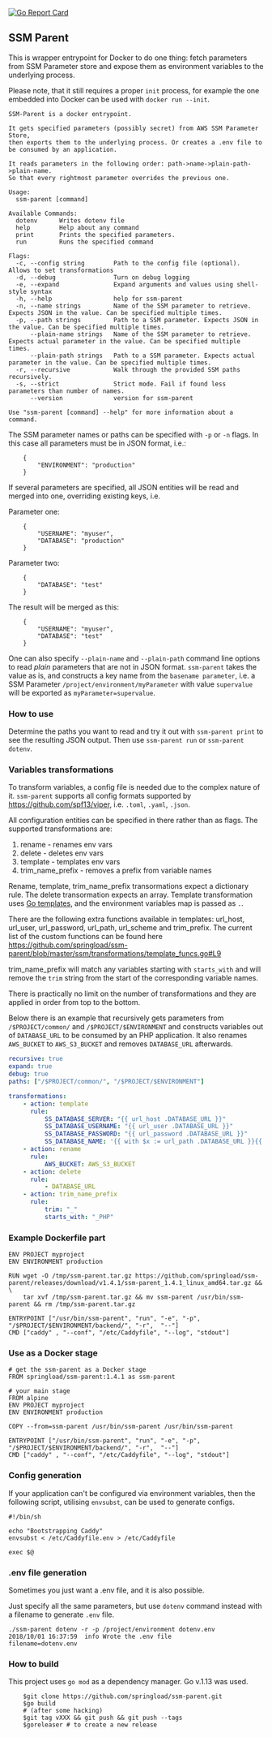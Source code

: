 [![Go Report Card](https://goreportcard.com/badge/github.com/springload/ssm-parent)](https://goreportcard.com/report/github.com/springload/ssm-parent)

## SSM Parent

This is wrapper entrypoint for Docker to do one thing: fetch parameters from SSM Parameter store and expose them as environment variables to the underlying process.

Please note, that it still requires a proper `init` process, for example the one embedded into Docker can be used with `docker run --init`.

```
SSM-Parent is a docker entrypoint.

It gets specified parameters (possibly secret) from AWS SSM Parameter Store,
then exports them to the underlying process. Or creates a .env file to be consumed by an application.

It reads parameters in the following order: path->name->plain-path->plain-name.
So that every rightmost parameter overrides the previous one.

Usage:
  ssm-parent [command]

Available Commands:
  dotenv      Writes dotenv file
  help        Help about any command
  print       Prints the specified parameters.
  run         Runs the specified command

Flags:
  -c, --config string        Path to the config file (optional). Allows to set transformations
  -d, --debug                Turn on debug logging
  -e, --expand               Expand arguments and values using shell-style syntax
  -h, --help                 help for ssm-parent
  -n, --name strings         Name of the SSM parameter to retrieve. Expects JSON in the value. Can be specified multiple times.
  -p, --path strings         Path to a SSM parameter. Expects JSON in the value. Can be specified multiple times.
      --plain-name strings   Name of the SSM parameter to retrieve. Expects actual parameter in the value. Can be specified multiple times.
      --plain-path strings   Path to a SSM parameter. Expects actual parameter in the value. Can be specified multiple times.
  -r, --recursive            Walk through the provided SSM paths recursively.
  -s, --strict               Strict mode. Fail if found less parameters than number of names.
      --version              version for ssm-parent

Use "ssm-parent [command] --help" for more information about a command.
```

The SSM parameter names or paths can be specified with `-p` or `-n` flags. In this case all parameters must be in JSON format, i.e.:

```
    {
        "ENVIRONMENT": "production"
    }
```

If several parameters are specified, all JSON entities will be read and merged into one, overriding existing keys, i.e.

Parameter one:

```
    {
        "USERNAME": "myuser",
        "DATABASE": "production"
    }
```

Parameter two:

```
    {
        "DATABASE": "test"
    }
```

The result will be merged as this:

```
    {
        "USERNAME": "myuser",
        "DATABASE": "test"
    }
```

One can also specify `--plain-name` and `--plain-path` command line options to read _plain_ parameters that are not in JSON format.
`ssm-parent` takes the value as is, and constructs a key name from the `basename parameter`,
i.e. a SSM Parameter `/project/environment/myParameter` with value `supervalue` will be exported as `myParameter=supervalue`.

### How to use

Determine the paths you want to read and try it out with `ssm-parent print` to see the resulting JSON output.
Then use `ssm-parent run` or `ssm-parent dotenv`.

### Variables transformations

To transform variables, a config file is needed due to the complex nature of it. `ssm-parent` supports all config formats supported by https://github.com/spf13/viper, i.e. `.toml`, `.yaml`, `.json`.

All configuration entities can be specified in there rather than as flags.
The supported transformations are:

1. rename - renames env vars
2. delete - deletes env vars
3. template - templates env vars
4. trim_name_prefix - removes a prefix from variable names

Rename, template, trim_name_prefix transormations expect a dictionary rule. The delete transormation expects an array.
Template transformation uses [Go templates](https://golang.org/pkg/text/template/), and the environment variables map is passed as `.`.

There are the following extra functions available in templates: url_host, url_user, url_password, url_path, url_scheme and trim_prefix. The current list of the custom functions can be found here https://github.com/springload/ssm-parent/blob/master/ssm/transformations/template_funcs.go#L9

trim_name_prefix will match any variables starting with `starts_with` and will remove the `trim` string from the start of the corresponding variable names.

There is practically no limit on the number of transformations and they are applied in order from top to the bottom.

Below there is an example that recursively gets parameters from `/$PROJECT/common/` and `/$PROJECT/$ENVIRONMENT` and constructs variables out of
`DATABASE_URL` to be consumed by an PHP application. It also renames `AWS_BUCKET` to `AWS_S3_BUCKET` and removes `DATABASE_URL` afterwards.

```yaml
recursive: true
expand: true
debug: true
paths: ["/$PROJECT/common/", "/$PROJECT/$ENVIRONMENT"]

transformations:
    - action: template
      rule:
          SS_DATABASE_SERVER: "{{ url_host .DATABASE_URL }}"
          SS_DATABASE_USERNAME: "{{ url_user .DATABASE_URL }}"
          SS_DATABASE_PASSWORD: "{{ url_password .DATABASE_URL }}"
          SS_DATABASE_NAME: '{{ with $x := url_path .DATABASE_URL }}{{ trim_prefix $x "/" }}{{end}}'
    - action: rename
      rule:
          AWS_BUCKET: AWS_S3_BUCKET
    - action: delete
      rule:
          - DATABASE_URL
    - action: trim_name_prefix
      rule:
          trim: "_"
          starts_with: "_PHP"
```

### Example Dockerfile part

```
ENV PROJECT myproject
ENV ENVIRONMENT production

RUN wget -O /tmp/ssm-parent.tar.gz https://github.com/springload/ssm-parent/releases/download/v1.4.1/ssm-parent_1.4.1_linux_amd64.tar.gz && \
    tar xvf /tmp/ssm-parent.tar.gz && mv ssm-parent /usr/bin/ssm-parent && rm /tmp/ssm-parent.tar.gz

ENTRYPOINT ["/usr/bin/ssm-parent", "run", "-e", "-p", "/$PROJECT/$ENVIRONMENT/backend/", "-r",  "--"]
CMD ["caddy" , "--conf", "/etc/Caddyfile", "--log", "stdout"]
```

### Use as a Docker stage

```
# get the ssm-parent as a Docker stage
FROM springload/ssm-parent:1.4.1 as ssm-parent

# your main stage
FROM alpine
ENV PROJECT myproject
ENV ENVIRONMENT production

COPY --from=ssm-parent /usr/bin/ssm-parent /usr/bin/ssm-parent

ENTRYPOINT ["/usr/bin/ssm-parent", "run", "-e", "-p", "/$PROJECT/$ENVIRONMENT/backend/", "-r",  "--"]
CMD ["caddy" , "--conf", "/etc/Caddyfile", "--log", "stdout"]
```

### Config generation

If your application can't be configured via environment variables, then the following script, utilising `envsubst`, can be used to generate configs.

```
#!/bin/sh

echo "Bootstrapping Caddy"
envsubst < /etc/Caddyfile.env > /etc/Caddyfile

exec $@
```

### .env file generation

Sometimes you just want a .env file, and it is also possible.

Just specify all the same parameters, but use `dotenv` command instead with a filename to generate `.env` file.

```
./ssm-parent dotenv -r -p /project/environment dotenv.env
2018/10/01 16:37:59  info Wrote the .env file       filename=dotenv.env
```

### How to build

This project uses `go mod` as a dependency manager. Go v.1.13 was used.

```
    $git clone https://github.com/springload/ssm-parent.git
    $go build
    # (after some hacking)
    $git tag vXXX && git push && git push --tags
    $goreleaser # to create a new release
```
